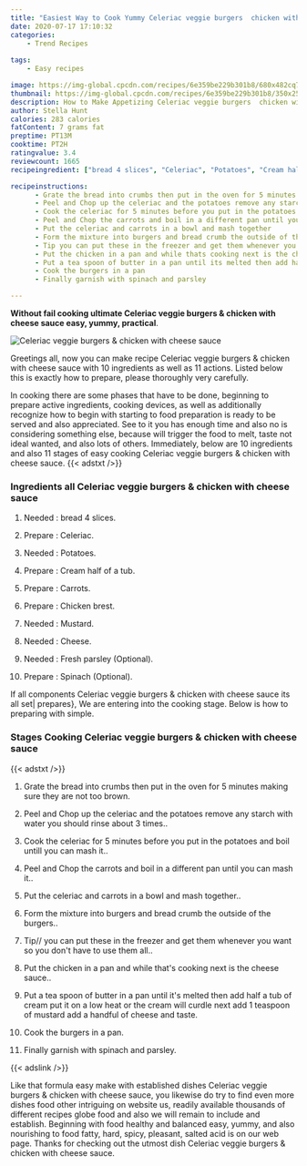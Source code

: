 ```yaml
---
title: "Easiest Way to Cook Yummy Celeriac veggie burgers  chicken with cheese sauce"
date: 2020-07-17 17:10:32
categories:
    - Trend Recipes
    
tags:
    - Easy recipes

image: https://img-global.cpcdn.com/recipes/6e359be229b301b8/680x482cq70/celeriac-veggie-burgers-chicken-with-cheese-sauce-recipe-main-photo.jpg
thumbnail: https://img-global.cpcdn.com/recipes/6e359be229b301b8/350x250cq70/celeriac-veggie-burgers-chicken-with-cheese-sauce-recipe-main-photo.jpg
description: How to Make Appetizing Celeriac veggie burgers  chicken with cheese sauce with 10 ingredients and 11 stages of easy cooking.
author: Stella Hunt
calories: 283 calories
fatContent: 7 grams fat
preptime: PT13M
cooktime: PT2H
ratingvalue: 3.4
reviewcount: 1665
recipeingredient: ["bread 4 slices", "Celeriac", "Potatoes", "Cream half of a tub", "Carrots", "Chicken brest", "Mustard", "Cheese", "Fresh parsley Optional", "Spinach Optional"]

recipeinstructions: 
      - Grate the bread into crumbs then put in the oven for 5 minutes making sure they are not too brown 
      - Peel and Chop up the celeriac and the potatoes remove any starch with water you should rinse about 3 times 
      - Cook the celeriac for 5 minutes before you put in the potatoes and boil untill you can mash it 
      - Peel and Chop the carrots and boil in a different pan until you can mash it 
      - Put the celeriac and carrots in a bowl and mash together 
      - Form the mixture into burgers and bread crumb the outside of the burgers 
      - Tip you can put these in the freezer and get them whenever you want so you dont have to use them all 
      - Put the chicken in a pan and while thats cooking next is the cheese sauce 
      - Put a tea spoon of butter in a pan until its melted then add half a tub of cream put it on a low heat or the cream will curdle next add 1 teaspoon of mustard add a handful of cheese and taste 
      - Cook the burgers in a pan 
      - Finally garnish with spinach and parsley

---
```




**Without fail cooking ultimate Celeriac veggie burgers &amp; chicken with cheese sauce easy, yummy, practical**. 


![Celeriac veggie burgers &amp; chicken with cheese sauce](https://img-global.cpcdn.com/recipes/6e359be229b301b8/680x482cq70/celeriac-veggie-burgers-chicken-with-cheese-sauce-recipe-main-photo.jpg "Celeriac veggie burgers &amp; chicken with cheese sauce")




Greetings all, now you can make recipe Celeriac veggie burgers &amp; chicken with cheese sauce with 10 ingredients as well as 11 actions. Listed below this is exactly how to prepare, please thoroughly very carefully.

In cooking there are some phases that have to be done, beginning to prepare active ingredients, cooking devices, as well as additionally recognize how to begin with starting to food preparation is ready to be served and also appreciated. See to it you has enough time and also no is considering something else, because will trigger the food to melt, taste not ideal wanted, and also lots of others. Immediately, below are 10 ingredients and also 11 stages of easy cooking Celeriac veggie burgers &amp; chicken with cheese sauce.
{{< adstxt />}}

### Ingredients all Celeriac veggie burgers &amp; chicken with cheese sauce


1. Needed  : bread 4 slices.

1. Prepare  : Celeriac.

1. Needed  : Potatoes.

1. Prepare  : Cream half of a tub.

1. Prepare  : Carrots.

1. Prepare  : Chicken brest.

1. Needed  : Mustard.

1. Needed  : Cheese.

1. Needed  : Fresh parsley (Optional).

1. Prepare  : Spinach (Optional).



If all components Celeriac veggie burgers &amp; chicken with cheese sauce its all set| prepares}, We are entering into the cooking stage. Below is how to preparing with simple.

### Stages Cooking Celeriac veggie burgers &amp; chicken with cheese sauce

{{< adstxt />}}


1. Grate the bread into crumbs then put in the oven for 5 minutes making sure they are not too brown.



1. Peel and Chop up the celeriac and the potatoes remove any starch with water you should rinse about 3 times..



1. Cook the celeriac for 5 minutes before you put in the potatoes and boil untill you can mash it..



1. Peel and Chop the carrots and boil in a different pan until you can mash it..



1. Put the celeriac and carrots in a bowl and mash together..



1. Form the mixture into burgers and bread crumb the outside of the burgers..



1. Tip// you can put these in the freezer and get them whenever you want so you don&#39;t have to use them all..



1. Put the chicken in a pan and while that&#39;s cooking next is the cheese sauce..



1. Put a tea spoon of butter in a pan until it&#39;s melted then add half a tub of cream put it on a low heat or the cream will curdle next add 1 teaspoon of mustard add a handful of cheese and taste.



1. Cook the burgers in a pan.



1. Finally garnish with spinach and parsley.





{{< adslink />}}

Like that formula easy make with established dishes Celeriac veggie burgers &amp; chicken with cheese sauce, you likewise do try to find even more dishes food other intriguing on website us, readily available thousands of different recipes globe food and also we will remain to include and establish. Beginning with food healthy and balanced easy, yummy, and also nourishing to food fatty, hard, spicy, pleasant, salted acid is on our web page. Thanks for checking out the utmost dish Celeriac veggie burgers &amp; chicken with cheese sauce.
